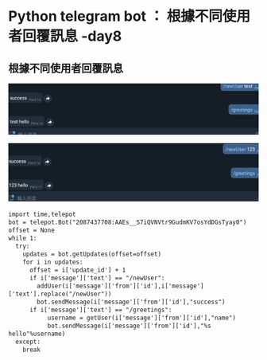 # Python telegram bot ： 根據不同使用者回覆訊息 -day8

## 根據不同使用者回覆訊息
![plot](./img/8/1.jpg)

![plot](./img/8/2.jpg)

    import time,telepot
    bot = telepot.Bot("2087437708:AAEs__S7iQVNVtr9GudmKV7osYdDGsTyay0")
    offset = None
	while 1:
	  try:
	    updates = bot.getUpdates(offset=offset)
	    for i in updates:
	      offset = i['update_id'] + 1
	      if i['message']['text'] == "/newUser":
	        addUser(i['message']['from']['id'],i['message']['text'].replace("/newUser"))
	        bot.sendMessage(i['message']['from']['id'],"success")
	      if i['message']['text'] == "/greetings":
	           username = getUser(i['message']['from']['id'],"name")
	           bot.sendMessage(i['message']['from']['id'],"%s hello"%username)
	  except:
	    break